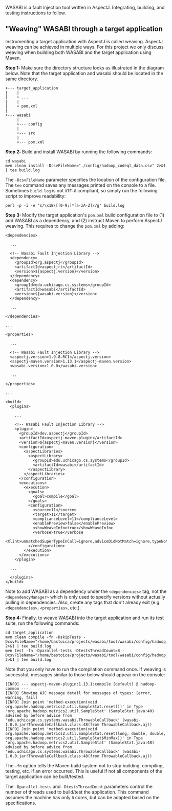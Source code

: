 WASABI is a fault injection tool written in AspectJ. Integrating, building, and testing instructions to follow.

## "Weaving" WASABI through a target application

Instrumenting a target application with AspectJ is called weaving. AspectJ weaving can be achieved in multiple ways. For this project we only discuss weaving when building both WASABI and the target application using Maven.

**Step 1:** Make sure the directory structure looks as illustrated in the diagram below. Note that the target application and wasabi should be located in the same directory.
```
+--- target_application
|    |
|    + ...
|    |
|    + pom.xml
|
+--- wasabi
     |
     +--- config
     |
     +--- src
     |
     +--- pom.xml
```

**Step 2:** Build and install WASABI by running the following commands:
```
cd wasabi
mvn clean install -DcsvFileName="./config/hadoop_codeql_data.csv" 2>&1 | tee build.log
```
The `-DcsvFileName` parameter specifies the location of the configuration file. The `tee` command saves any messages printed on the console to a file. Sometimes `build.log` is not `UTF-8` compliant, so simply run the following script to improve readability:
```
perl -p -i -e "s/\x1B\[[0-9;]*[a-zA-Z]//g" build.log
```

**Step 3:** Modify the target application's `pom.xml` build configuration file to (1) add WASABI as a dependency, and (2) instruct Maven to perform AspectJ weaving. This requires to change the `pom.xml` by adding:
```
<dependencies>
  
  ...
  
  <!-- Wasabi Fault Injection Library -->
  <dependency>
    <groupId>org.aspectj</groupId>
    <artifactId>aspectjrt</artifactId>
    <version>${aspectj.version}</version>
  </dependency>
  <dependency>
    <groupId>edu.uchicago.cs.systems</groupId>
    <artifactId>wasabi</artifactId>
    <version>${wasabi.version}</version>
  </dependency>
  
  ...
  
</dependencies>

...

<properties>
  
  ...

  <!-- Wasabi Fault Injection Library -->                                                                                                      
  <aspectj.version>1.9.8.RC1</aspectj.version>
  <aspectj-maven.version>1.13.1</aspectj-maven.version>
  <wasabi.version>1.0.0</wasabi.version>
  
  ... 

</properties>

...

<build>
  <plugins>
    
    ...
    
    <!-- Wasabi Fault Injection Library -->
    <plugin>
      <groupId>dev.aspectj</groupId>
      <artifactId>aspectj-maven-plugin</artifactId>
      <version>${aspectj-maven.version}</version>
      <configuration>
        <aspectLibraries>
          <aspectLibrary>
            <groupId>edu.uchicago.cs.systems</groupId>
            <artifactId>wasabi</artifactId>
          </aspectLibrary>
        </aspectLibraries>
      </configuration>
      <executions>
        <execution>
          <goals>
            <goal>compile</goal>
          </goals>
          <configuration>
            <source>11</source>
            <target>11</target>
            <complianceLevel>11</complianceLevel> 
            <enablePreview>false</enablePreview> 
            <showWeaveInfo>true</showWeaveInfo>
            <verbose>true</verbose
            <Xlint>unmatchedSuperTypeInCall=ignore,adviceDidNotMatch=ignore,typeNotExposedToWeaver=ignore,uncheckedAdviceConversion=ignore,invalidAbsoluteTypeName=ignore</Xlint>
          </configuration>
        </execution>
      </executions>
    </plugin>

  ...

  </plugins>
</build>
```

Note to add WASABI as a dependency under the `<dependencies>` tag, not the `<dependencyManager>` which is only used to specify versions without actually pulling in dependencies. Also, create any tags that don't already exit (e.g. `<dependencies>`, `<properties>`, etc.). 

**Step 4:** Finally, to weave WASABI into the target application and run its test suite, run the following commands:
```
cd target_application
mvn clean compile -fn -DskipTests -DcsvFileName="/home/bastoica/projects/wasabi/tool/wasabi/config/hadoop_codeql_data.csv" 2>&1 | tee build.log
mvn test -fn -Dparallel-tests -DtestsThreadCount=8 -DcsvFileName="/home/bastoica/projects/wasabi/tool/wasabi/config/hadoop_codeql_data.csv" 2>&1 | tee build.log
```

Note that you only have to run the compilation command once. If weaving is successful, messages similar to those below should appear on the console:
```
[INFO] --- aspectj-maven-plugin:1.13.1:compile (default) @ hadoop-common ---
[INFO] Showing AJC message detail for messages of types: [error, warning, fail]
[INFO] Join point 'method-execution(void org.apache.hadoop.metrics2.util.SampleStat.reset())' in Type 'org.apache.hadoop.metrics2.util.SampleStat' (SampleStat.java:40) advised by before advice from 'edu.uchicago.cs.systems.wasabi.ThrowableCallback' (wasabi-1.0.0.jar!ThrowableCallback.class:48(from ThrowableCallback.aj))
[INFO] Join point 'method-execution(void org.apache.hadoop.metrics2.util.SampleStat.reset(long, double, double, org.apache.hadoop.metrics2.util.SampleStat$MinMax))' in Type 'org.apache.hadoop.metrics2.util.SampleStat' (SampleStat.java:48) advised by before advice from 'edu.uchicago.cs.systems.wasabi.ThrowableCallback' (wasabi-1.0.0.jar!ThrowableCallback.class:48(from ThrowableCallback.aj))
```

The `-fn` option tells the Maven build system not to stop building, compiling, testing, etc. if an error occurred. This is useful if not all components of the target application can be built/tested.

The `-Dparallel-tests` and `-DtestsThreadCount` parameters control the number of threads used to build/test the application. This command assumes the machine has only `8` cores, but can be adapted based on the specifications. 

